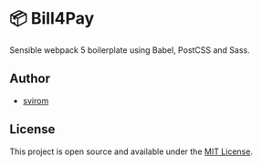 # 📦 Bill4Pay

Sensible webpack 5 boilerplate using Babel, PostCSS and Sass.

## Author

- [svirom](https://www.svirom.work)

## License

This project is open source and available under the [MIT License](LICENSE).

